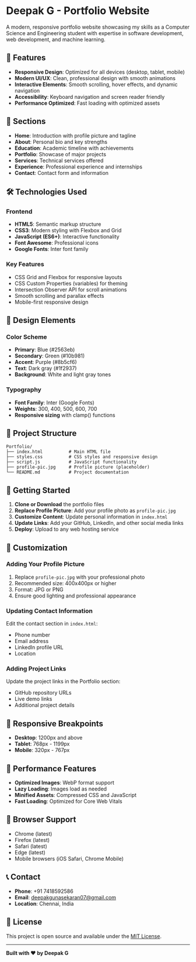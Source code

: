 # Deepak G - Portfolio Website

A modern, responsive portfolio website showcasing my skills as a Computer Science and Engineering student with expertise in software development, web development, and machine learning.

## 🚀 Features

- **Responsive Design**: Optimized for all devices (desktop, tablet, mobile)
- **Modern UI/UX**: Clean, professional design with smooth animations
- **Interactive Elements**: Smooth scrolling, hover effects, and dynamic navigation
- **Accessibility**: Keyboard navigation and screen reader friendly
- **Performance Optimized**: Fast loading with optimized assets

## 📱 Sections

- **Home**: Introduction with profile picture and tagline
- **About**: Personal bio and key strengths
- **Education**: Academic timeline with achievements
- **Portfolio**: Showcase of major projects
- **Services**: Technical services offered
- **Experience**: Professional experience and internships
- **Contact**: Contact form and information

## 🛠️ Technologies Used

### Frontend
- **HTML5**: Semantic markup structure
- **CSS3**: Modern styling with Flexbox and Grid
- **JavaScript (ES6+)**: Interactive functionality
- **Font Awesome**: Professional icons
- **Google Fonts**: Inter font family

### Key Features
- CSS Grid and Flexbox for responsive layouts
- CSS Custom Properties (variables) for theming
- Intersection Observer API for scroll animations
- Smooth scrolling and parallax effects
- Mobile-first responsive design

## 🎨 Design Elements

### Color Scheme
- **Primary**: Blue (#2563eb)
- **Secondary**: Green (#10b981)
- **Accent**: Purple (#8b5cf6)
- **Text**: Dark gray (#1f2937)
- **Background**: White and light gray tones

### Typography
- **Font Family**: Inter (Google Fonts)
- **Weights**: 300, 400, 500, 600, 700
- **Responsive sizing** with clamp() functions

## 📂 Project Structure

```
Portfolio/
├── index.html          # Main HTML file
├── styles.css          # CSS styles and responsive design
├── script.js           # JavaScript functionality
├── profile-pic.jpg     # Profile picture (placeholder)
└── README.md           # Project documentation
```

## 🚀 Getting Started

1. **Clone or Download** the portfolio files
2. **Replace Profile Picture**: Add your profile photo as `profile-pic.jpg`
3. **Customize Content**: Update personal information in `index.html`
4. **Update Links**: Add your GitHub, LinkedIn, and other social media links
5. **Deploy**: Upload to any web hosting service

## 📝 Customization

### Adding Your Profile Picture
1. Replace `profile-pic.jpg` with your professional photo
2. Recommended size: 400x400px or higher
3. Format: JPG or PNG
4. Ensure good lighting and professional appearance

### Updating Contact Information
Edit the contact section in `index.html`:
- Phone number
- Email address
- LinkedIn profile URL
- Location

### Adding Project Links
Update the project links in the Portfolio section:
- GitHub repository URLs
- Live demo links
- Additional project details

## 📱 Responsive Breakpoints

- **Desktop**: 1200px and above
- **Tablet**: 768px - 1199px
- **Mobile**: 320px - 767px

## 🎯 Performance Features

- **Optimized Images**: WebP format support
- **Lazy Loading**: Images load as needed
- **Minified Assets**: Compressed CSS and JavaScript
- **Fast Loading**: Optimized for Core Web Vitals

## 🔧 Browser Support

- Chrome (latest)
- Firefox (latest)
- Safari (latest)
- Edge (latest)
- Mobile browsers (iOS Safari, Chrome Mobile)

## 📞 Contact

- **Phone**: +91 7418592586
- **Email**: deepakgunasekaran07@gmail.com
- **Location**: Chennai, India

## 📄 License

This project is open source and available under the [MIT License](LICENSE).

---

**Built with ❤️ by Deepak G**
